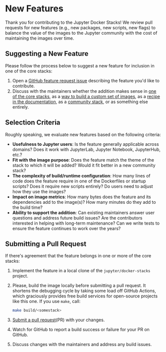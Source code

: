 # New Features

Thank you for contributing to the Jupyter Docker Stacks!
We review pull requests for new features (e.g., new packages, new scripts, new flags)
to balance the value of the images to the Jupyter community with the cost of maintaining the images over time.

## Suggesting a New Feature

Please follow the process below to suggest a new feature for inclusion in one of the core stacks:

1. Open a [GitHub feature request issue](https://github.com/jupyter/docker-stacks/issues/new?assignees=&labels=type%3AEnhancement&projects=&template=feature_request.yml)
   describing the feature you'd like to contribute.
2. Discuss with the maintainers whether the addition makes sense
   in [one of the core stacks](../using/selecting.md#core-stacks),
   as a [way to build a custom set of images](../using/custom-images.md),
   as a [recipe in the documentation](recipes.md),
   as a [community stack](stacks.md),
   or as something else entirely.

## Selection Criteria

Roughly speaking, we evaluate new features based on the following criteria:

- **Usefulness to Jupyter users**:
  Is the feature generally applicable across domains?
  Does it work with JupyterLab, Jupyter Notebook, JupyterHub, etc.?
- **Fit with the image purpose**:
  Does the feature match the theme of the stack to which it will be added?
  Would it fit better in a new community stack?
- **The complexity of build/runtime configuration**:
  How many lines of code does the feature require in one of the Dockerfiles or startup scripts?
  Does it require new scripts entirely?
  Do users need to adjust how they use the images?
- **Impact on image metrics**:
  How many bytes does the feature and its dependencies add to the image(s)?
  How many minutes do they add to the build time?
- **Ability to support the addition**:
  Can existing maintainers answer user questions and address future build issues?
  Are the contributors interested in helping with long-term maintenance?
  Can we write tests to ensure the feature continues to work over the years?

## Submitting a Pull Request

If there's agreement that the feature belongs in one or more of the core stacks:

1. Implement the feature in a local clone of the `jupyter/docker-stacks` project.
2. Please, build the image locally before submitting a pull request.
   It shortens the debugging cycle by taking some load off GitHub Actions,
   which graciously provides free build services for open-source projects like this one.
   If you use `make`, call:

   ```bash
   make build/<somestack>
   ```

3. [Submit a pull request](https://github.com/PointCloudLibrary/pcl/wiki/A-step-by-step-guide-on-preparing-and-submitting-a-pull-request)(PR) with your changes.
4. Watch for GitHub to report a build success or failure for your PR on GitHub.
5. Discuss changes with the maintainers and address any build issues.

